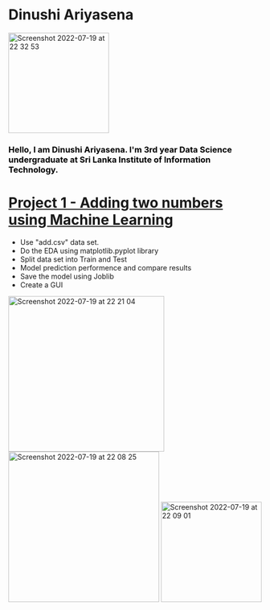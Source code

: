 # Dinushi Ariyasena

<img width="200" alt="Screenshot 2022-07-19 at 22 32 53" src="https://user-images.githubusercontent.com/87066711/179808188-de626bca-7a4d-4ff0-bd90-ca86ac6c6c6a.png"> 

### <span style="color: black">Hello, I am Dinushi Ariyasena. I'm 3rd year Data Science undergraduate at Sri Lanka Institute of Information Technology.</span>

# <span style="color: red">[Project 1 - Adding two numbers using Machine Learning](https://github.com/DinuAR/Add_two_numbers_using_ML)</span>

- Use "add.csv" data set.
- Do the EDA using matplotlib.pyplot library
- Split data set into Train and Test
- Model prediction performence and compare results
- Save the model using Joblib
- Create a GUI

<img width="310" alt="Screenshot 2022-07-19 at 22 21 04" src="https://user-images.githubusercontent.com/87066711/179806212-30f2b5fb-73f4-4bfb-a847-08c0aa661b84.png">   <img width="300" alt="Screenshot 2022-07-19 at 22 08 25" src="https://user-images.githubusercontent.com/87066711/179806299-1d2df0ae-b0fd-4574-b926-70c1aa8b4920.png">   <img width="200" alt="Screenshot 2022-07-19 at 22 09 01" src="https://user-images.githubusercontent.com/87066711/179806452-5cc8dbe4-2e3a-43d3-b5f0-d357ed1cbfc7.png">
